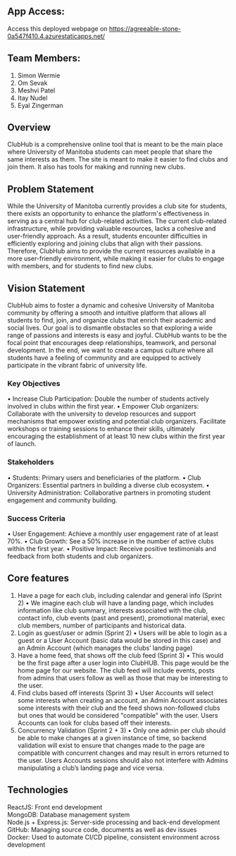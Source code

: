 ## App Access:
Access this deployed webpage on https://agreeable-stone-0a547f410.4.azurestaticapps.net/
## Team Members:
1. Simon Wermie
2. Om Sevak
3. Meshvi Patel
4. Itay Nudel
5. Eyal Zingerman

## Overview
ClubHub is a comprehensive online tool that is meant to be the main place where University of Manitoba students can meet people that share the same interests as them. The site is meant to make it easier to find clubs and join them. It also has tools for making and running new clubs.
## Problem Statement
While the University of Manitoba currently provides a club site for students, there exists an opportunity to enhance the platform's effectiveness in serving as a central hub for club-related activities. The current club-related infrastructure, while providing valuable resources, lacks a cohesive and user-friendly approach. As a result, students encounter difficulties in efficiently exploring and joining clubs that align with their passions. Therefore, ClubHub aims to provide the current resources available in a more user-friendly environment, while making it easier for clubs to engage with members, and for students to find new clubs.
## Vision Statement
ClubHub aims to foster a dynamic and cohesive University of Manitoba community by offering a smooth and intuitive platform that allows all students to find, join, and organize clubs that enrich their academic and social lives. Our goal is to dismantle obstacles so that exploring a wide range of passions and interests is easy and joyful. ClubHub wants to be the focal point that encourages deep relationships, teamwork, and personal development. In the end, we want to create a campus culture where all students have a feeling of community and are equipped to actively participate in the vibrant fabric of university life.
### Key Objectives
•	Increase Club Participation: Double the number of students actively involved in clubs within the first year.
•	Empower Club organizers: Collaborate with the university to develop resources and support mechanisms that empower existing and potential club organizers. Facilitate workshops or training sessions to enhance their skills, ultimately encouraging the establishment of at least 10 new clubs within the first year of launch.
### Stakeholders
•	Students: Primary users and beneficiaries of the platform.
•	Club Organizers: Essential partners in building a diverse club ecosystem.
•	University Administration: Collaborative partners in promoting student engagement and community building.
### Success Criteria
•	User Engagement: Achieve a monthly user engagement rate of at least 70%.
•	Club Growth: See a 50% increase in the number of active clubs within the first year.
•	Positive Impact: Receive positive testimonials and feedback from both students and club organizers.

## Core features
1.	Have a page for each club, including calendar and general info (Sprint 2)
•	We imagine each club will have a landing page, which includes information like club summary, interests associated with the club, contact info, club events (past and present), promotional material, exec club members, number of participants and historical data.
2.	Login as guest/user or admin (Sprint 2)
•	Users will be able to login as a guest or a User Account (basic data would be stored in this case) and an Admin Account (which manages the clubs’ landing page)
3.	Have a home feed, that shows off the club feed (Sprint 3)
•	This would be the first page after a user login into ClubHUB. This page would be the home page for our website. The club feed will include events, posts from admins that users follow as well as those that may be interesting to the user.
4.	Find clubs based off interests (Sprint 3)
•	User Accounts will select some interests when creating an account, an Admin Account associates some interests with their club and the feed shows non-followed clubs but ones that would be considered "compatible" with the user. Users Accounts can look for clubs based off their interests.
5.	Concurrency Validation (Sprint 2 + 3)
•	Only one admin per club should be able to make changes at a given instance of time, so backend validation will exist to ensure that changes made to the page are compatible with concurrent changes and may result in errors returned to the user. Users Accounts sessions should also not interfere with Admins manipulating a club’s landing page and vice versa.

## Technologies
ReactJS: Front end development \
MongoDB: Database management system\
Node.js + Express.js: Server-side processing and back-end development\
GitHub: Managing source code, documents as well as dev issues\
Docker: Used to automate CI/CD pipeline, consistent environment across development

